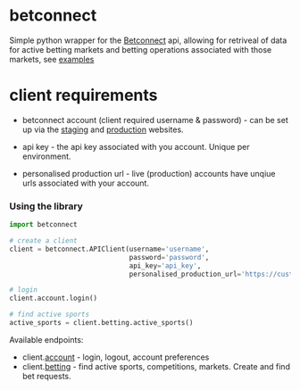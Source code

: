 # betconnect

Simple python wrapper for the [Betconnect](https://developer.betconnect.com/) api, allowing for retriveal of data for active 
betting markets and betting operations associated with those markets, see [examples](https://github.com/varneyo/betconnect/tree/master/examples)


# client requirements

- betconnect account (client required username & password) - can be set up via the [staging](https://staging.betconnect.com/) and [production](https://www.betconnect.com/) websites. 

- api key - the api key associated with you account. Unique per environment. 
- personalised production url - live (production) accounts have unqiue urls associated with your account. 

### Using the library
```python
import betconnect

# create a client
client = betconnect.APIClient(username='username',
                              password='password',
                              api_key='api_key',
                              personalised_production_url='https://custom.betconnect.com/')

# login
client.account.login()

# find active sports
active_sports = client.betting.active_sports()
```

Available endpoints:
- client.[account](https://github.com/varneyo/betconnect/blob/master/betconnect/endpoints/account.py) - login, logout, account preferences
- client.[betting](https://github.com/varneyo/betconnect/blob/master/betconnect/endpoints/betting.py) - find active sports, competitions, markets. Create and find bet requests.


